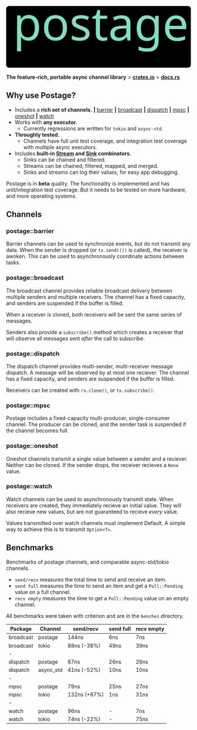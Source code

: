 <img width=950 src="./readme/postage-banner.svg">

**The feature-rich, portable async channel library** \> **[crates.io](https://crates.io/crates/postage)** \> **[docs.rs](https://docs.rs/postage/)**

## Why use Postage?
- Includes a **rich set of channels.**
  **|** [barrier](https://docs.rs/postage/latest/postage/barrier/index.html)
  **|** [broadcast](https://docs.rs/postage/latest/postage/broadcast/index.html)
  **|** [dispatch](https://docs.rs/postage/latest/postage/dispatch/index.html) 
  **|** [mpsc](https://docs.rs/postage/latest/postage/mpsc/index.html) 
  **|** [oneshot](https://docs.rs/postage/latest/postage/oneshot/index.html) 
  **|** [watch](https://docs.rs/postage/latest/postage/watch/index.html) 
- Works with **any executor.**
  - Currently regressions are written for `tokio` and `async-std`.
- **Throughly tested.**  
  - Channels have full unit test coverage, and integration test coverage with multiple async executors.
- Includes **built-in [Stream](https://docs.rs/postage/latest/postage/stream/trait.Stream.html) and [Sink](https://docs.rs/postage/latest/postage/sink/trait.Sink.html) combinators.** 
  - Sinks can be chained and filtered.
  - Streams can be chained, filtered, mapped, and merged.
  - Sinks and streams can log their values, for easy app debugging.

Postage is in **beta** quality.  The functionality is implemented and has unit/integration test coverage.  But it needs to be tested on more hardware, and more operating systems.

## Channels
### postage::barrier
Barrier channels can be used to synchronize events, but do not transmit any data.  When the sender is dropped (or `tx.send(())` is called), the receiver is awoken.  This can be used to asynchronously coordinate actions between tasks.

### postage::broadcast
The broadcast channel provides reliable broadcast delivery between multiple senders and multiple receivers.  The channel has a fixed capacity, and senders are suspended if the buffer is filled.

When a receiver is cloned, both receivers will be sent the same series of messages.

Senders also provide a `subscribe()` method which creates a receiver that will observe all messages sent *after* the call to subscribe.

### postage::dispatch
The dispatch channel provides multi-sender, multi-receiver message dispatch.  A message will be observed by at most one reciever.  The channel has a fixed capacity, and senders are suspended if the buffer is filled.

Receivers can be created with `rx.clone()`, or `tx.subscribe()`.

### postage::mpsc
Postage includes a fixed-capacity multi-producer, single-consumer channel.  The producer can be cloned, and the sender task is suspended if the channel becomes full.

### postage::oneshot
Oneshot channels transmit a single value between a sender and a reciever.  Neither can be cloned.  If the sender drops, the receiver recieves a `None` value.

### postage::watch
Watch channels can be used to asynchronously transmit state.  When receivers are created, they immediately recieve an initial value.  They will also recieve new values, but are not guaranteed to recieve *every* value.

Values transmitted over watch channels must implement Default.  A simple way to achieve this is to transmit `Option<T>`.

## Benchmarks
Benchmarks of postage channels, and comparable async-std/tokio channels. 

- `send/recv` measures the total time to send and receive an item.
- `send full` measures the time to send an item and get a `Poll::Pending` value on a full channel.
- `recv empty` measures the time to get a `Poll::Pending` value on an empty channel.

All benchmarks were taken with criterion and are in the `benches` directory.

| Package   | Channel   | send/recv    | send full | recv empty |
| --------- | --------- | ------------ | --------- | ---------- |
| broadcast | postage   | 144ns        | 6ns       | 7ns        |
| broadcast | tokio     | 88ns (-38%)  | 49ns      | 39ns       |
| -         |           |              |           |            |
| dispatch  | postage   | 87ns         | 26ns      | 26ns       |
| dispatch  | async_std | 41ns (-52%)  | 10ns      | 10ns       |
| -         |           |              |           |            |
| mpsc      | postage   | 79ns         | 25ns      | 27ns       |
| mpsc      | tokio     | 132ns (+67%) | 1ns       | 31ns       |
| -         |           |              |           |            |
| watch     | postage   | 96ns         | -         | 7ns        |
| watch     | tokio     | 74ns (-22%)  | -         | 75ns       |
